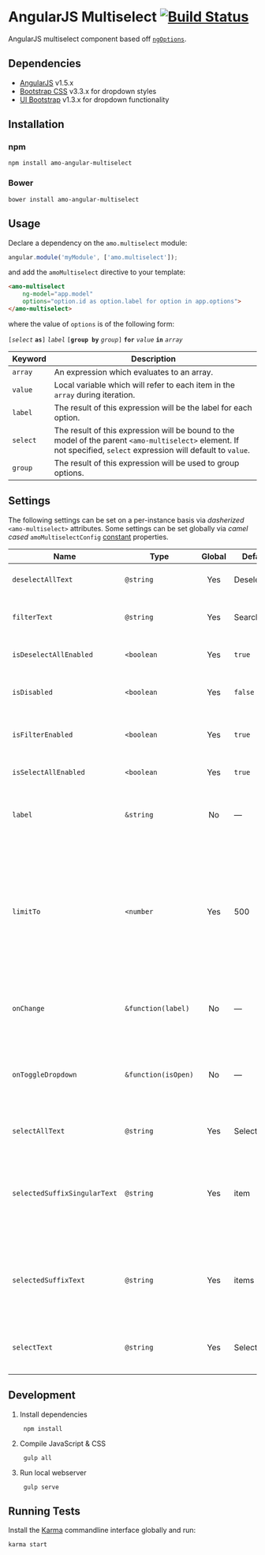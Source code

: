# AngularJS Multiselect [![Build Status](https://travis-ci.org/namoscato/angular-multiselect.svg?branch=master)](https://travis-ci.org/namoscato/angular-multiselect)

AngularJS multiselect component based off [`ngOptions`](https://docs.angularjs.org/api/ng/directive/ngOptions).

## Dependencies

* [AngularJS](https://angularjs.org/) v1.5.x
* [Bootstrap CSS](http://getbootstrap.com/) v3.3.x for dropdown styles
* [UI Bootstrap](http://angular-ui.github.io/bootstrap/) v1.3.x for dropdown functionality

## Installation

### npm

    npm install amo-angular-multiselect

### Bower

    bower install amo-angular-multiselect

## Usage

Declare a dependency on the `amo.multiselect` module:

```js
angular.module('myModule', ['amo.multiselect']);
```

and add the `amoMultiselect` directive to your template:

```html
<amo-multiselect
    ng-model="app.model"
    options="option.id as option.label for option in app.options">
</amo-multiselect>
```

where the value of `options` is of the following form:

`[`_`select`_ **`as`**`]` _`label`_ `[`**`group by`** _`group`_`]` **`for`** _`value`_ **`in`** _`array`_

| Keyword  | Description |
| -------- | ----------- |
| `array`  | An expression which evaluates to an array. |
| `value`  | Local variable which will refer to each item in the `array` during iteration. |
| `label`  | The result of this expression will be the label for each option. |
| `select` | The result of this expression will be bound to the model of the parent `<amo-multiselect>` element. If not specified, `select` expression will default to `value`. |
| `group`  | The result of this expression will be used to group options. |

## Settings

The following settings can be set on a per-instance basis via _dasherized_ `<amo-multiselect>` attributes. Some settings can be set globally via _camel cased_ `amoMultiselectConfig` [constant](https://docs.angularjs.org/api/auto/service/$provide#constant) properties.

| Name | Type | Global | Default | Description |
| ---- | ---- |:------:| ------- | ----------- |
| `deselectAllText` | `@string` | Yes | Deselect&nbsp;All | Deselect all option label text |
| `filterText` | `@string` | Yes | Search... | Search filter input placeholder text |
| `isDeselectAllEnabled` | `<boolean` | Yes | `true` | State of deselect all functionality |
| `isDisabled` | `<boolean` | Yes | `false` | State of dropdown toggle functionality |
| `isFilterEnabled` | `<boolean` | Yes | `true` | State of search filter input visibility |
| `isSelectAllEnabled` | `<boolean` | Yes | `true` | State of select all functionality |
| `label` | `&string` | No | — | Expression bound to the current button label text |
| `limitTo` | `<number` | Yes | 500 | Upper bound limit of options to show per group so that browser performance will not suffer with large data sets. Specify `0` or `false` to disable limiting. |
| `onChange` | `&function(label)` | No | — | Expression called with `label` string when model changes |
| `onToggleDropdown` | `&function(isOpen)` | No | — | Expression called with `isOpen` boolean when dropdown opens or closes |
| `selectAllText` | `@string` | Yes | Select&nbsp;All | Select all option label text |
| `selectedSuffixSingularText` | `@string` | Yes | item | Singular suffix appended to button label text when option label properties are undefined |
| `selectedSuffixText` | `@string` | Yes | items | Suffix appended to button label text when option label properties are undefined |
| `selectText` | `@string` | Yes | Select... | Default button label text when no options are selected |

## Development

1. Install dependencies

        npm install

2. Compile JavaScript & CSS

        gulp all

3. Run local webserver

        gulp serve

## Running Tests

Install the [Karma](http://karma-runner.github.io/) commandline interface globally and run:

    karma start
